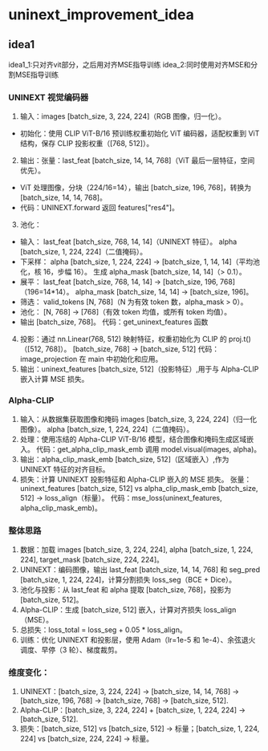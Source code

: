 # uninext_improvement_idea
## idea1 
idea1_1:只对齐vit部分，之后用对齐MSE指导训练
idea_2:同时使用对齐MSE和分割MSE指导训练
### UNINEXT 视觉编码器
1. 输入：images [batch_size, 3, 224, 224]（RGB 图像，归一化）。
- 初始化：使用 CLIP ViT-B/16 预训练权重初始化 ViT 编码器，适配权重到 ViT 结构，保存 CLIP 投影权重（[768, 512]）。
2. 输出：张量：last_feat [batch_size, 14, 14, 768]（ViT 最后一层特征，空间优先）。
- ViT 处理图像，分块（224/16=14），输出 [batch_size, 196, 768]，转换为 [batch_size, 14, 14, 768]。
- 代码：UNINEXT.forward 返回 features["res4"]。
3. 池化：
- 输入：
last_feat [batch_size, 768, 14, 14]（UNINEXT 特征）。
alpha [batch_size, 1, 224, 224]（二值掩码）。
- 下采样：
alpha [batch_size, 1, 224, 224] → [batch_size, 1, 14, 14]（平均池化，核 16，步幅 16）。
生成 alpha_mask [batch_size, 14, 14]（> 0.1）。
- 展平：
last_feat [batch_size, 768, 14, 14] → [batch_size, 196, 768]（196=14*14）。
alpha_mask [batch_size, 14, 14] → [batch_size, 196]。
- 筛选：
valid_tokens [N, 768]（N 为有效 token 数，alpha_mask > 0）。
- 池化：
[N, 768] → [768]（有效 token 均值，或所有 token 均值）。
- 输出 [batch_size, 768]。
代码：get_uninext_features 函数
4. 投影：通过 nn.Linear(768, 512) 映射特征，权重初始化为 CLIP 的 proj.t()（[512, 768]）。
[batch_size, 768] → [batch_size, 512]
代码：image_projection 在 main 中初始化和应用。
5. 输出：uninext_features [batch_size, 512]（投影特征）,用于与 Alpha-CLIP 嵌入计算 MSE 损失。
### Alpha-CLIP
1. 输入：从数据集获取图像和掩码
images [batch_size, 3, 224, 224]（归一化图像）。
alpha [batch_size, 1, 224, 224]（二值掩码）。
2. 处理：使用冻结的 Alpha-CLIP ViT-B/16 模型，结合图像和掩码生成区域嵌入。
代码：get_alpha_clip_mask_emb 调用 model.visual(images, alpha)。
3. 输出：alpha_clip_mask_emb [batch_size, 512]（区域嵌入）,作为 UNINEXT 特征的对齐目标。
4. 损失：计算 UNINEXT 投影特征和 Alpha-CLIP 嵌入的 MSE 损失。
张量：uninext_features [batch_size, 512] vs alpha_clip_mask_emb [batch_size, 512] → loss_align（标量）。
代码：mse_loss(uninext_features, alpha_clip_mask_emb)。
### 整体思路
1. 数据：加载 images [batch_size, 3, 224, 224], alpha [batch_size, 1, 224, 224], target_mask [batch_size, 224, 224]。
2. UNINEXT：编码图像，输出 last_feat [batch_size, 14, 14, 768] 和 seg_pred [batch_size, 1, 224, 224]，计算分割损失 loss_seg（BCE + Dice）。
3. 池化与投影：从 last_feat 和 alpha 提取 [batch_size, 768]，投影为 [batch_size, 512]。
4. Alpha-CLIP：生成 [batch_size, 512] 嵌入，计算对齐损失 loss_align（MSE）。
5. 总损失：loss_total = loss_seg + 0.05 * loss_align。
6. 训练：优化 UNINEXT 和投影层，使用 Adam（lr=1e-5 和 1e-4）、余弦退火调度、早停（3 轮）、梯度裁剪。
### 维度变化：
1. UNINEXT：[batch_size, 3, 224, 224] → [batch_size, 14, 14, 768] → [batch_size, 196, 768] → [batch_size, 768] → [batch_size, 512].
2. Alpha-CLIP：[batch_size, 3, 224, 224] + [batch_size, 1, 224, 224] → [batch_size, 512].
3. 损失：[batch_size, 512] vs [batch_size, 512] → 标量；[batch_size, 1, 224, 224] vs [batch_size, 224, 224] → 标量。
